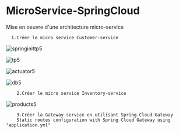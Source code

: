 # MicroService-SpringCloud
Mise en oeuvre d'une architecture micro-service

      1.Créer le micro service Customer-service

![springinittp5](https://github.com/YassineOurara/MicroService-SpringCloud/assets/101317995/309d7155-4d8d-46b4-b649-75830c7271df)


![tp5](https://github.com/YassineOurara/MicroService-SpringCloud/assets/101317995/bb615c4e-6a84-4fce-9b32-6c710582ae71)


![actuator5](https://github.com/YassineOurara/MicroService-SpringCloud/assets/101317995/9036f669-2bea-42d1-b796-5a9746465ec7)

![db5](https://github.com/YassineOurara/MicroService-SpringCloud/assets/101317995/619ecd2c-1a57-4418-8e24-447f3c263cb8)

        2.Créer le micro service Inventory-service

![products5](https://github.com/YassineOurara/MicroService-SpringCloud/assets/101317995/071e28be-fa77-4260-a76a-128ed9b66171)


        3.Créer la Gateway service en utilisant Spring Cloud Gateway
        Static routes configuration with Spring Cloud Gateway using "application.yml"

